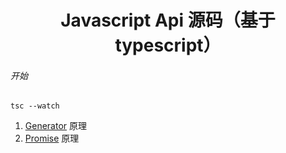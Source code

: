 # <center>Javascript Api 源码（基于 typescript）</center>

###### 开始

`tsc --watch`

1. [Generator](https://github.com/123hyh/source-code/blob/master/generator.ts "generator") 原理
2. [Promise](https://github.com/123hyh/source-code/blob/master/promise.ts "Promise") 原理
